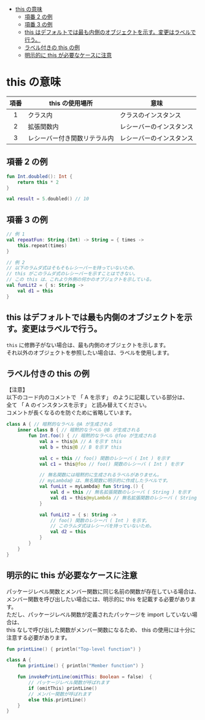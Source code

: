 - [this の意味](#this-の意味)
  - [項番 2 の例](#項番-2-の例)
  - [項番 3 の例](#項番-3-の例)
  - [this はデフォルトでは最も内側のオブジェクトを示す。変更はラベルで行う。](#this-はデフォルトでは最も内側のオブジェクトを示す変更はラベルで行う)
  - [ラベル付きの this の例](#ラベル付きの-this-の例)
  - [明示的に this が必要なケースに注意](#明示的に-this-が必要なケースに注意)


# this の意味


| 項番 | this の使用場所              | 意味                     |
| :----: | ---------------------------- | ------------------------ |
| 1    | クラス内                     | クラスのインスタンス     |
| 2    | 拡張関数内                   | レシーバーのインスタンス |
| 3 | レシーバー付き関数リテラル内 | レシーバーのインスタンス |


## 項番 2 の例

```kotlin
fun Int.doubled(): Int {
    return this * 2
}

val result = 5.doubled() // 10
```


## 項番 3 の例

```kotlin
// 例 1
val repeatFun: String.(Int) -> String = { times ->
    this.repeat(times)
}

// 例 2
// 以下のラムダ式はそもそもレシーバーを持っていないため、
// this がこのラムダ式のレシーバーを示すことはできない。
// この this は、これより外側の何かのオブジェクトを示している。
val funLit2 = { s: String ->
    val d1 = this
}
```


## this はデフォルトでは最も内側のオブジェクトを示す。変更はラベルで行う。

`this` に修飾子がない場合は、最も内側のオブジェクトを示します。  
それ以外のオブジェクトを参照したい場合は、ラベルを使用します。


## ラベル付きの this の例

【注意】  
以下のコード内のコメントで 「 A を示す」 のように記載している部分は、  
全て 「 A のインスタンスを示す」 と読み替えてください。  
コメントが長くなるのを防ぐために省略しています。

```kotlin
class A { // 暗黙的なラベル @A が生成される
    inner class B { // 暗黙的なラベル @B が生成される
        fun Int.foo() { // 暗黙的なラベル @foo が生成される
            val a = this@A // A を示す this
            val b = this@B // B を示す this

            val c = this // foo() 関数のレシーバ ( Int ) を示す
            val c1 = this@foo // foo() 関数のレシーバ ( Int ) を示す

            // 無名関数には暗黙的に生成されるラベルがありません。
            // myLambda@ は、無名関数に明示的に作成したラベルです。
            val funLit = myLambda@ fun String.() {
                val d = this // 無名拡張関数のレシーバ ( String ) を示す
                val d1 = this@myLambda // 無名拡張関数のレシーバ ( String ) を示す
            }

            val funLit2 = { s: String ->
                // foo() 関数のレシーバ ( Int ) を示す。
                // このラムダ式はレシーバを持っていないため。
                val d2 = this
            }
        }
    }
}
```


## 明示的に this が必要なケースに注意

パッケージレベル関数とメンバー関数に同じ名前の関数が存在している場合は、  
メンバー関数を呼び出したい場合には、明示的に this を記載する必要があります。  
ただし、パッケージレベル関数が定義されたパッケージを import していない場合は、  
this なしで呼び出した関数がメンバー関数になるため、 this の使用には十分に注意する必要があります。

```kotlin
fun printLine() { println("Top-level function") }

class A {
    fun printLine() { println("Member function") }

    fun invokePrintLine(omitThis: Boolean = false)  { 
        // パッケージレベル関数が呼ばれます
        if (omitThis) printLine()
        // メンバー関数が呼ばれます
        else this.printLine()
    }
}
```



